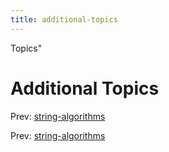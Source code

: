 ```yaml
---
title: additional-topics
---
```


Topics"

# Additional Topics

Prev: [string-algorithms](string-algorithms.md)

Prev: [string-algorithms](string-algorithms.md)
